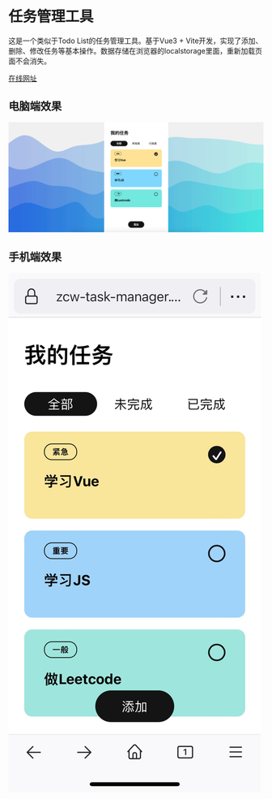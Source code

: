 # 任务管理工具

这是一个类似于Todo List的任务管理工具。基于Vue3 + Vite开发，实现了添加、删除、修改任务等基本操作。数据存储在浏览器的localstorage里面，重新加载页面不会消失。

[在线网址](https://zcw-task-manager.vercel.app/)

## 电脑端效果
![示例图1](./public/demo1.png)

## 手机端效果
![示例图2](./public/demo2.jpg)
